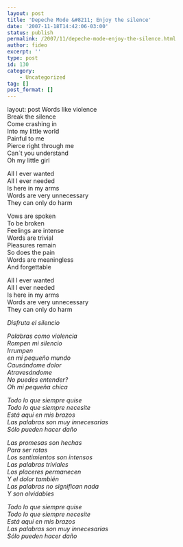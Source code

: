 ```yaml
---
layout: post
title: 'Depeche Mode &#8211; Enjoy the silence'
date: '2007-11-18T14:42:06-03:00'
status: publish
permalink: /2007/11/depeche-mode-enjoy-the-silence.html
author: fideo
excerpt: ''
type: post
id: 130
category:
    - Uncategorized
tag: []
post_format: []
---
```

layout: post
Words like violence  
Break the silence  
Come crashing in  
Into my little world  
Painful to me  
Pierce right through me  
Can´t you understand  
Oh my little girl

All I ever wanted  
All I ever needed  
Is here in my arms  
Words are very unnecessary  
They can only do harm

Vows are spoken  
To be broken  
Feelings are intense  
Words are trivial  
Pleasures remain  
So does the pain  
Words are meaningless  
And forgettable

All I ever wanted  
All I ever needed  
Is here in my arms  
Words are very unnecessary  
They can only do harm

*Disfruta el silencio*

*Palabras como violencia  
Rompen mi silencio  
Irrumpen  
en mi pequeño mundo  
Causándome dolor  
Atravesándome  
No puedes entender?  
Oh mi pequeña chica*

*Todo lo que siempre quise  
Todo lo que siempre necesite  
Está aquí en mis brazos  
Las palabras son muy innecesarias  
Sólo pueden hacer daño*

*Las promesas son hechas  
Para ser rotas  
Los sentimientos son intensos  
Las palabras triviales  
Los placeres permanecen  
Y el dolor también  
Las palabras no significan nada  
Y son olvidables*

*Todo lo que siempre quise  
Todo lo que siempre necesite  
Está aquí en mis brazos  
Las palabras son muy innecesarias  
Sólo pueden hacer daño*